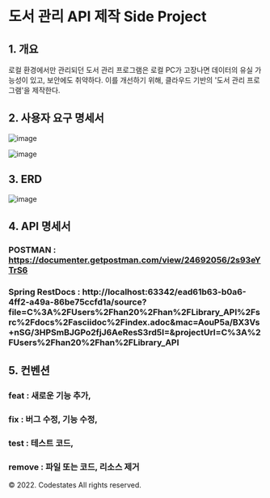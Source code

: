 # 도서 관리 API 제작 Side Project

## 1. 개요
로컬 환경에서만 관리되던 도서 관리 프로그램은 로컬 PC가 고장나면 데이터의 유실 가능성이 있고, 보안에도 취약하다.
이를 개선하기 위해, 클라우드 기반의 '도서 관리 프로그램'을 제작한다.

## 2. 사용자 요구 명세서
![image](https://github.com/Dvdhan/Library_API/assets/105369104/6c455f6f-139a-4ca2-ab1c-886e457e5d2f)

![image](https://github.com/Dvdhan/Library_API/assets/105369104/80cd6e86-07b1-4097-b199-37fd79b9c444)

## 3. ERD
![image](https://user-images.githubusercontent.com/105369104/236761214-72437a57-8a9e-41b4-87ca-3dd2f87969d7.png)

## 4. API 명세서
### POSTMAN : https://documenter.getpostman.com/view/24692056/2s93eYTrS6

### Spring RestDocs : http://localhost:63342/ead61b63-b0a6-4ff2-a49a-86be75ccfd1a/source?file=C%3A%2FUsers%2Fhan20%2Fhan%2FLibrary_API%2Fsrc%2Fdocs%2Fasciidoc%2Findex.adoc&mac=AouP5a/BX3Vs+nSG/3HPSmBJGPo2fjJ6AeResS3rd5I=&projectUrl=C%3A%2FUsers%2Fhan20%2Fhan%2FLibrary_API

## 5. 컨벤션

### feat : 새로운 기능 추가,

### fix : 버그 수정, 기능 수정,

### test : 테스트 코드,

### remove : 파일 또는 코드, 리소스 제거

© 2022. Codestates All rights reserved.
